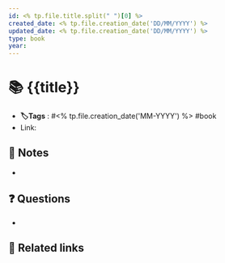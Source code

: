 ```yaml
---
id: <% tp.file.title.split(" ")[0] %>
created_date: <% tp.file.creation_date('DD/MM/YYYY') %>
updated_date: <% tp.file.creation_date('DD/MM/YYYY') %>
type: book
year: 
---
```


# 📚 {{title}} 
- **🏷️Tags** :   #<% tp.file.creation_date('MM-YYYY') %> #book
- Link: 



## 📝 Notes
- 

## ❓ Questions
- 

## 🔗 Related links


